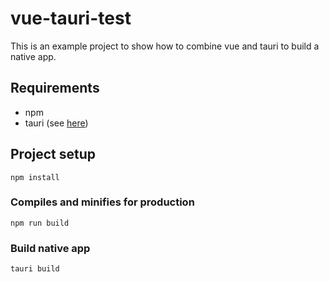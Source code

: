 # vue-tauri-test

This is an example project to show how to combine vue and tauri to build a native app.

## Requirements

- npm
- tauri (see [here](https://github.com/tauri-apps/tauri/wiki))

## Project setup
```
npm install
```

### Compiles and minifies for production
```
npm run build
```

### Build native app
```
tauri build
```
